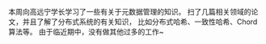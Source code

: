 本周向高远宁学长学习了一些有关于元数据管理的知识。 
扫了几篇相关领域的论文，并且了解了分布式系统的有关知识， 
比如分布式哈希、一致性哈希、Chord算法等。
由于临近期中，没有做其他过多的工作~
